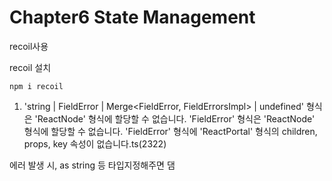 # Chapter6 State Management

recoil사용

recoil 설치

```
npm i recoil
```

1.  'string | FieldError | Merge<FieldError, FieldErrorsImpl<any>> | undefined' 형식은 'ReactNode' 형식에 할당할 수 없습니다.
    'FieldError' 형식은 'ReactNode' 형식에 할당할 수 없습니다.
    'FieldError' 형식에 'ReactPortal' 형식의 children, props, key 속성이 없습니다.ts(2322)

에러 발생 시, as string 등 타입지정해주면 댐

